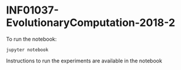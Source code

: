 # INF01037-EvolutionaryComputation-2018-2

To run the notebook:

`jupyter notebook`

Instructions to run the experiments are available in the notebook

